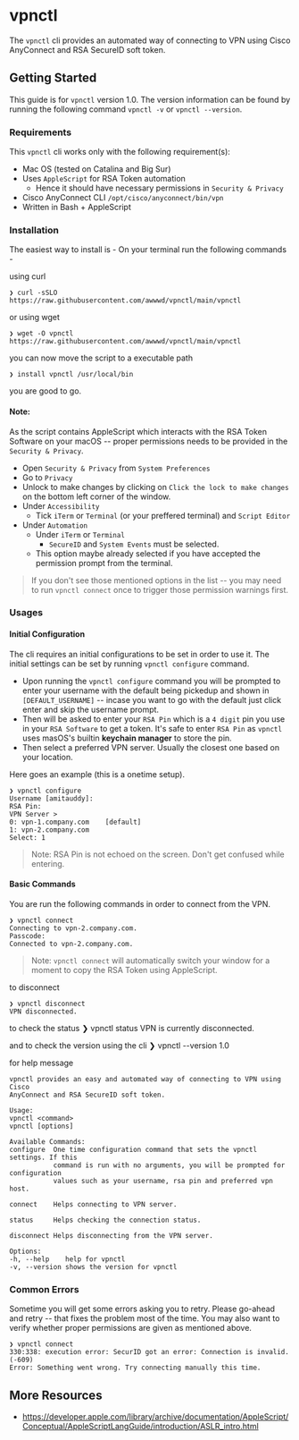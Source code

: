 # vpnctl

The `vpnctl` cli provides an automated way of connecting to VPN using
Cisco AnyConnect and RSA SecureID soft token.

## Getting Started
This guide is for `vpnctl` version 1.0. The version information can be found by running the following command `vpnctl -v` or `vpnctl --version`.

### Requirements
This `vpnctl` cli works only with the following requirement(s):
- Mac OS (tested on Catalina and Big Sur)
- Uses `AppleScript` for RSA Token automation
    - Hence it should have necessary permissions in `Security & Privacy`
- Cisco AnyConnect CLI `/opt/cisco/anyconnect/bin/vpn`
- Written in Bash + AppleScript

### Installation
The easiest way to install is - On your terminal run the following commands -

using curl

    ❯ curl -sSLO https://raw.githubusercontent.com/awwwd/vpnctl/main/vpnctl

or using wget

    ❯ wget -O vpnctl https://raw.githubusercontent.com/awwwd/vpnctl/main/vpnctl

you can now move the script to a executable path

    ❯ install vpnctl /usr/local/bin

you are good to go.

#### Note:

As the script contains AppleScript which interacts with the RSA Token Software
on your macOS -- proper permissions needs to be provided in the `Security & Privacy`.
- Open `Security & Privacy` from `System Preferences`
- Go to `Privacy`
- Unlock to make changes by clicking on `Click the lock to make changes` on the bottom left corner of the window.
- Under `Accessibility`
    - Tick `iTerm` or `Terminal` (or your preffered terminal) and `Script Editor`
- Under `Automation`
    - Under `iTerm` or `Terminal`
        - `SecureID` and `System Events` must be selected.
    - This option maybe already selected if you have accepted the permission prompt from the terminal.
> If you don't see those mentioned options in the list -- you may need to run `vpnctl connect` once to trigger those permission warnings first.


### Usages

#### Initial Configuration
The cli requires an initial configurations to be set in order to use it. The initial
settings can be set by running `vpnctl configure` command.

- Upon running the `vpnctl configure` command you will be prompted to enter your username with the default being pickedup and shown in `[DEFAULT_USERNAME]` -- incase you
want to go with the default just click enter and skip the username prompt.
- Then
will be asked to enter your `RSA Pin` which is a `4 digit` pin you use in your
`RSA Software` to get a token. It's safe to enter `RSA Pin` as `vpnctl` uses masOS's builtin <b>keychain manager</b> to store the pin.
- Then select a preferred VPN server. Usually the closest one based on your location.

Here goes an example (this is a onetime setup).


    ❯ vpnctl configure
    Username [amitauddy]:
    RSA Pin:
    VPN Server >
    0: vpn-1.company.com	[default]
    1: vpn-2.company.com
    Select: 1

> Note: RSA Pin is not echoed on the screen. Don't get confused while entering.

#### Basic Commands
You are run the following commands in order to connect from the VPN.

    ❯ vpnctl connect
    Connecting to vpn-2.company.com.
    Passcode:
    Connected to vpn-2.company.com.

> Note: `vpnctl connect` will automatically switch your window for a moment to copy the RSA Token using AppleScript.

to disconnect

    ❯ vpnctl disconnect
    VPN disconnected.

to check the status
    ❯ vpnctl status
    VPN is currently disconnected.

and to check the version using the cli
    ❯ vpnctl --version
    1.0

for help message

    vpnctl provides an easy and automated way of connecting to VPN using Cisco
    AnyConnect and RSA SecureID soft token.

    Usage:
    vpnctl <command>
    vpnctl [options]

    Available Commands:
    configure  One time configuration command that sets the vpnctl settings. If this
               command is run with no arguments, you will be prompted for configuration
               values such as your username, rsa pin and preferred vpn host.

    connect    Helps connecting to VPN server.

    status     Helps checking the connection status.

    disconnect Helps disconnecting from the VPN server.

    Options:
    -h, --help    help for vpnctl
    -v, --version shows the version for vpnctl

### Common Errors
Sometime you will get some errors asking you to retry. Please go-ahead and retry -- that fixes the problem most of the time. You may also want to verify whether proper permissions are given as mentioned above.

    ❯ vpnctl connect
    330:338: execution error: SecurID got an error: Connection is invalid. (-609)
    Error: Something went wrong. Try connecting manually this time.

## More Resources
- https://developer.apple.com/library/archive/documentation/AppleScript/Conceptual/AppleScriptLangGuide/introduction/ASLR_intro.html
